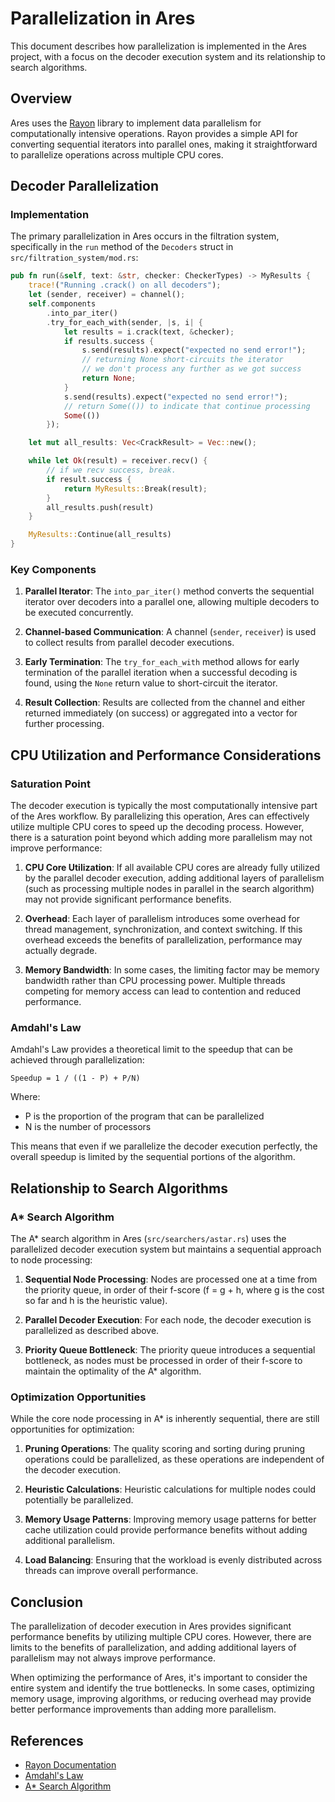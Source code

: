 # Parallelization in Ares

This document describes how parallelization is implemented in the Ares project, with a focus on the decoder execution system and its relationship to search algorithms.

## Overview

Ares uses the [Rayon](https://github.com/rayon-rs/rayon) library to implement data parallelism for computationally intensive operations. Rayon provides a simple API for converting sequential iterators into parallel ones, making it straightforward to parallelize operations across multiple CPU cores.

## Decoder Parallelization

### Implementation

The primary parallelization in Ares occurs in the filtration system, specifically in the `run` method of the `Decoders` struct in `src/filtration_system/mod.rs`:

```rust
pub fn run(&self, text: &str, checker: CheckerTypes) -> MyResults {
    trace!("Running .crack() on all decoders");
    let (sender, receiver) = channel();
    self.components
        .into_par_iter()
        .try_for_each_with(sender, |s, i| {
            let results = i.crack(text, &checker);
            if results.success {
                s.send(results).expect("expected no send error!");
                // returning None short-circuits the iterator
                // we don't process any further as we got success
                return None;
            }
            s.send(results).expect("expected no send error!");
            // return Some(()) to indicate that continue processing
            Some(())
        });

    let mut all_results: Vec<CrackResult> = Vec::new();

    while let Ok(result) = receiver.recv() {
        // if we recv success, break.
        if result.success {
            return MyResults::Break(result);
        }
        all_results.push(result)
    }

    MyResults::Continue(all_results)
}
```

### Key Components

1. **Parallel Iterator**: The `into_par_iter()` method converts the sequential iterator over decoders into a parallel one, allowing multiple decoders to be executed concurrently.

2. **Channel-based Communication**: A channel (`sender`, `receiver`) is used to collect results from parallel decoder executions.

3. **Early Termination**: The `try_for_each_with` method allows for early termination of the parallel iteration when a successful decoding is found, using the `None` return value to short-circuit the iterator.

4. **Result Collection**: Results are collected from the channel and either returned immediately (on success) or aggregated into a vector for further processing.

## CPU Utilization and Performance Considerations

### Saturation Point

The decoder execution is typically the most computationally intensive part of the Ares workflow. By parallelizing this operation, Ares can effectively utilize multiple CPU cores to speed up the decoding process. However, there is a saturation point beyond which adding more parallelism may not improve performance:

1. **CPU Core Utilization**: If all available CPU cores are already fully utilized by the parallel decoder execution, adding additional layers of parallelism (such as processing multiple nodes in parallel in the search algorithm) may not provide significant performance benefits.

2. **Overhead**: Each layer of parallelism introduces some overhead for thread management, synchronization, and context switching. If this overhead exceeds the benefits of parallelization, performance may actually degrade.

3. **Memory Bandwidth**: In some cases, the limiting factor may be memory bandwidth rather than CPU processing power. Multiple threads competing for memory access can lead to contention and reduced performance.

### Amdahl's Law

Amdahl's Law provides a theoretical limit to the speedup that can be achieved through parallelization:

```
Speedup = 1 / ((1 - P) + P/N)
```

Where:
- P is the proportion of the program that can be parallelized
- N is the number of processors

This means that even if we parallelize the decoder execution perfectly, the overall speedup is limited by the sequential portions of the algorithm.

## Relationship to Search Algorithms

### A* Search Algorithm

The A* search algorithm in Ares (`src/searchers/astar.rs`) uses the parallelized decoder execution system but maintains a sequential approach to node processing:

1. **Sequential Node Processing**: Nodes are processed one at a time from the priority queue, in order of their f-score (f = g + h, where g is the cost so far and h is the heuristic value).

2. **Parallel Decoder Execution**: For each node, the decoder execution is parallelized as described above.

3. **Priority Queue Bottleneck**: The priority queue introduces a sequential bottleneck, as nodes must be processed in order of their f-score to maintain the optimality of the A* algorithm.

### Optimization Opportunities

While the core node processing in A* is inherently sequential, there are still opportunities for optimization:

1. **Pruning Operations**: The quality scoring and sorting during pruning operations could be parallelized, as these operations are independent of the decoder execution.

2. **Heuristic Calculations**: Heuristic calculations for multiple nodes could potentially be parallelized.

3. **Memory Usage Patterns**: Improving memory usage patterns for better cache utilization could provide performance benefits without adding additional parallelism.

4. **Load Balancing**: Ensuring that the workload is evenly distributed across threads can improve overall performance.

## Conclusion

The parallelization of decoder execution in Ares provides significant performance benefits by utilizing multiple CPU cores. However, there are limits to the benefits of parallelization, and adding additional layers of parallelism may not always improve performance.

When optimizing the performance of Ares, it's important to consider the entire system and identify the true bottlenecks. In some cases, optimizing memory usage, improving algorithms, or reducing overhead may provide better performance improvements than adding more parallelism.

## References

- [Rayon Documentation](https://docs.rs/rayon/latest/rayon/)
- [Amdahl's Law](https://en.wikipedia.org/wiki/Amdahl%27s_law)
- [A* Search Algorithm](https://en.wikipedia.org/wiki/A*_search_algorithm)